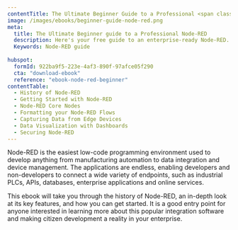 ```yaml
---
contentTitle: The Ultimate Beginner Guide to a Professional <span class="inline-block">Node-RED</span>
image: /images/ebooks/beginner-guide-node-red.png
meta:
  title: The Ultimate Beginner guide to a Professional Node-RED
  description: Here's your free guide to an enterprise-ready Node-RED. Learn all about Node-RED history to securing your flows and dashboard data visualization. Download now!
  Keywords: Node-RED guide 
  
hubspot:
  formId: 922ba9f5-223e-4af3-890f-97afce05f290
  cta: "download-ebook"
  reference: "ebook-node-red-beginner"
contentTable:
  - History of Node-RED
  - Getting Started with Node-RED
  - Node-RED Core Nodes
  - Formatting your Node-RED Flows
  - Capturing Data from Edge Devices
  - Data Visualization with Dashboards
  - Securing Node-RED
---
```

Node-RED is the easiest low-code programming environment used to develop anything from manufacturing automation to data integration and device management. The applications are endless, enabling developers and non-developers to connect a wide variety of endpoints, such as industrial PLCs, APIs, databases, enterprise applications and online services. 

This ebook will take you through the history of Node-RED, an in-depth look at its key features, and how you can get started. It is a good entry point for anyone interested in learning more about this popular integration software and making citizen development a reality in your enterprise.     
